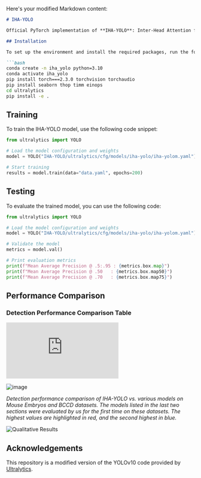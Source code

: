 Here's your modified Markdown content:

```markdown
# IHA-YOLO

Official PyTorch implementation of **IHA-YOLO**: Inter-Head Attention for Real-time Cell Detection and Counting.

## Installation

To set up the environment and install the required packages, run the following commands:

```bash
conda create -n iha_yolo python=3.10
conda activate iha_yolo
pip install torch===2.3.0 torchvision torchaudio
pip install seaborn thop timm einops
cd ultralytics
pip install -e .
```

## Training

To train the IHA-YOLO model, use the following code snippet:

```python
from ultralytics import YOLO

# Load the model configuration and weights
model = YOLO("IHA-YOLO/ultralytics/cfg/models/iha-yolo/iha-yolom.yaml").load("yolov10m.pt")

# Start training
results = model.train(data="data.yaml", epochs=200)
```

## Testing

To evaluate the trained model, you can use the following code:

```python
from ultralytics import YOLO

# Load the model configuration and weights
model = YOLO("IHA-YOLO/ultralytics/cfg/models/iha-yolo/iha-yolom.yaml").load("yolov10m.pt")

# Validate the model
metrics = model.val()

# Print evaluation metrics
print(f"Mean Average Precision @ .5:.95 : {metrics.box.map}")
print(f"Mean Average Precision @ .50   : {metrics.box.map50}")
print(f"Mean Average Precision @ .70   : {metrics.box.map75}")
```

## Performance Comparison

### Detection Performance Comparison Table

![Download Performance Chart](https://github.com/user-attachments/files/16749227/chart.11.1.1.pdf)

![image](https://github.com/user-attachments/assets/03f622f4-8288-42a1-9ec2-54640809d6e3)

*Detection performance comparison of IHA-YOLO vs. various models on Mouse Embryos and BCCD datasets. The models listed in the last two sections were evaluated by us for the first time on these datasets. The highest values are highlighted in red, and the second highest in blue.*

![Qualitative Results](https://github.com/user-attachments/assets/890890f2-4f69-452e-9e0d-8e117bd13902)

## Acknowledgements

This repository is a modified version of the YOLOv10 code provided by [Ultralytics](https://github.com/ultralytics/ultralytics).
```
